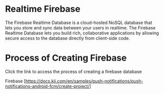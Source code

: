 # Realtime Firebase
The Firebase Realtime Database is a cloud-hosted NoSQL database that lets you store and sync data between your users in realtime.
The Firebase Realtime Database lets you build rich, collaborative applications by allowing secure access to the database directly from client-side code.

# Process of Creating Firebase

Click the link to access the process of creating a firebase database

Firebase [https://docs.kii.com/en/samples/push-notifications/push-notifications-android-fcm/create-project/]

